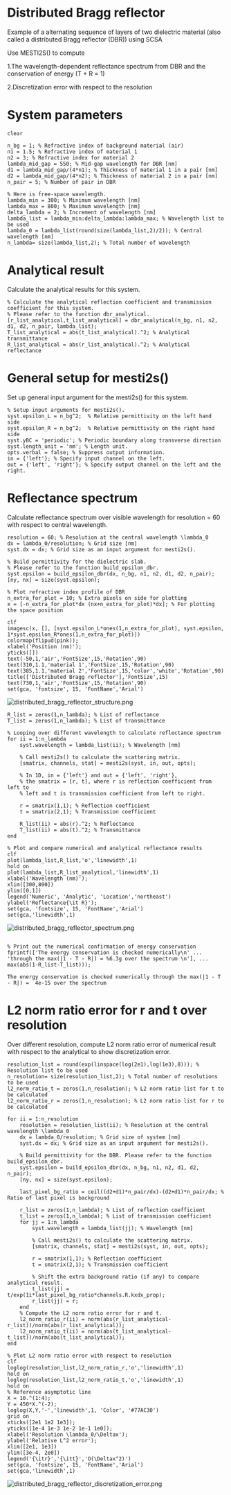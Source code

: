 # Distributed Bragg reflector


Example of a alternating sequence of layers of two dielectric material (also called a distributed Bragg reflector (DBR)) using SCSA 




Use MESTI2S() to compute 



1.The wavelength-dependent reflectance spectrum from DBR and the conservation of energy (T + R = 1)

2.Discretization error with respect to the resolution




# System parameters

```matlab:Code
clear

n_bg = 1; % Refractive index of background material (air)
n1 = 1.5; % Refractive index of material 1
n2 = 3; % Refractive index for material 2
lambda_mid_gap = 550; % Mid-gap wavelength for DBR [nm]
d1 = lambda_mid_gap/(4*n1); % Thickness of material 1 in a pair [nm]
d2 = lambda_mid_gap/(4*n2); % Thickness of material 2 in a pair [nm]
n_pair = 5; % Number of pair in DBR

% Here is free-space wavelength.
lambda_min = 300; % Minimum wavelength [nm]
lambda_max = 800; % Maximum wavelength [nm]
delta_lambda = 2; % Increment of wavelength [nm]
lambda_list = lambda_min:delta_lambda:lambda_max; % Wavelength list to be used
lambda_0 = lambda_list(round(size(lambda_list,2)/2)); % Central wavelength [nm]
n_lambda= size(lambda_list,2); % Total number of wavelength
```

# Analytical result


Calculate the analytical results for this system. 



```matlab:Code
% Calculate the analytical reflection coefficient and transmission coefficient for this system. 
% Please refer to the function dbr_analytical.
[r_list_analytical,t_list_analytical] = dbr_analytical(n_bg, n1, n2, d1, d2, n_pair, lambda_list);
T_list_analytical = abs(t_list_analytical).^2; % Analytical transmittance
R_list_analytical = abs(r_list_analytical).^2; % Analytical reflectance
```

# General setup for mesti2s()


Set up general input argument for the mesti2s() for this system.



```matlab:Code
% Setup input arguments for mesti2s(). 
syst.epsilon_L = n_bg^2;  % Relative permittivity on the left hand side
syst.epsilon_R = n_bg^2;  % Relative permittivity on the right hand side
syst.yBC = 'periodic'; % Periodic boundary along transverse direction
syst.length_unit = 'nm'; % Length unit.
opts.verbal = false; % Suppress output information.
in = {'left'}; % Specify input channel on the left.
out = {'left', 'right'}; % Specify output channel on the left and the right.
```

# Reflectance spectrum


Calculate reflectance spectrum over visible wavelength for resolution = 60 with respect to central wavelength.



```matlab:Code
resolution = 60; % Resolution at the central wavelength \lambda_0
dx = lambda_0/resolution; % Grid size [nm]
syst.dx = dx; % Grid size as an input argument for mesti2s().

% Build permittivity for the dielectric slab. 
% Please refer to the function build_epsilon_dbr.
syst.epsilon = build_epsilon_dbr(dx, n_bg, n1, n2, d1, d2, n_pair);
[ny, nx] = size(syst.epsilon);

% Plot refractive index profile of DBR
n_extra_for_plot = 10; % Extra pixels on side for plotting
x = [-n_extra_for_plot*dx (nx+n_extra_for_plot)*dx]; % For plotting the space position

clf
imagesc(x, [], [syst.epsilon_L*ones(1,n_extra_for_plot), syst.epsilon, 1*syst.epsilon_R*ones(1,n_extra_for_plot)])
colormap(flipud(pink));
xlabel('Position (nm)');
yticks([])
text(-50,1,'air','FontSize',15,'Rotation',90)
text(310,1.1,'material 1','FontSize',15,'Rotation',90)
text(385,1.1,'material 2','FontSize',15,'color','white','Rotation',90)
title(['Distributed Bragg reflector'],'FontSize',15)
text(730,1,'air','FontSize',15,'Rotation',90)
set(gca, 'fontsize', 15, 'FontName','Arial')
```


![distributed_bragg_reflector_structure.png](distributed_bragg_reflector_structure.png)


```matlab:Code
R_list = zeros(1,n_lambda); % List of reflectance
T_list = zeros(1,n_lambda); % List of transmittance

% Looping over different wavelength to calculate reflectance spectrum    
for ii = 1:n_lambda
    syst.wavelength = lambda_list(ii); % Wavelength [nm]

    % Call mesti2s() to calculate the scattering matrix.
    [smatrix, channels, stat] = mesti2s(syst, in, out, opts);

    % In 1D, in = {'left'} and out = {'left', 'right'},
    % the smatrix = [r, t], where r is reflection coefficient from left to
    % left and t is transmission coefficient from left to right.

    r = smatrix(1,1); % Reflection coefficient
    t = smatrix(2,1); % Transmission coefficient

    R_list(ii) = abs(r).^2; % Reflectance
    T_list(ii) = abs(t).^2; % Transmittance
end

% Plot and compare numerical and analytical reflectance results
clf
plot(lambda_list,R_list,'o','linewidth',1)
hold on
plot(lambda_list,R_list_analytical,'linewidth',1)
xlabel('Wavelength (nm)');
xlim([300,800])
ylim([0,1])
legend('Numeric', 'Analytic', 'Location','northeast')
ylabel('Reflectance{\it R}');
set(gca, 'fontsize', 15, 'FontName','Arial')
set(gca,'linewidth',1)
```


![distributed_bragg_reflector_spectrum.png](distributed_bragg_reflector_spectrum.png)


```matlab:Code

% Print out the numerical confirmation of energy conservation
fprintf(['The energy conservation is checked numerically\n' ...
'through the max(|1 - T - R|) = %6.3g over the spectrum \n'], ...
max(abs(1-R_list-T_list)));
```

`The energy conservation is checked numerically through the max(|1 - T - R|) =  4e-15 over the spectrum`

# L2 norm ratio error for r and t over resolution


Over different resolution, compute L2 norm ratio error of numerical result with respect to the analytical to show discretization error.



```matlab:Code
resolution_list = round(exp(linspace(log(2e1),log(1e3),8))); % Resolution list to be used
n_resolution= size(resolution_list,2); % Total number of resolutions to be used
l2_norm_ratio_t = zeros(1,n_resolution); % L2 norm ratio list for t to be calculated
l2_norm_ratio_r = zeros(1,n_resolution); % L2 norm ratio list for r to be calculated

for ii = 1:n_resolution
    resolution = resolution_list(ii); % Resolution at the central wavelength \lambda_0
    dx = lambda_0/resolution; % Grid size of system [nm]
    syst.dx = dx; % Grid size as an input argument for mesti2s().
    
    % Build permittivity for the DBR. Please refer to the function build_epsilon_dbr.
    syst.epsilon = build_epsilon_dbr(dx, n_bg, n1, n2, d1, d2, n_pair);
    [ny, nx] = size(syst.epsilon);

    last_pixel_bg_ratio = ceil((d2+d1)*n_pair/dx)-(d2+d1)*n_pair/dx; % Ratio of last pixel is background

    r_list = zeros(1,n_lambda); % List of reflection coefficient
    t_list = zeros(1,n_lambda); % List of transmission coefficient
    for jj = 1:n_lambda
        syst.wavelength = lambda_list(jj); % Wavelength [nm]
    
        % Call mesti2s() to calculate the scattering matrix.
        [smatrix, channels, stat] = mesti2s(syst, in, out, opts);
    
        r = smatrix(1,1); % Reflection coefficient
        t = smatrix(2,1); % Transmission coefficient

        % Shift the extra background ratio (if any) to compare analytical result.
        t_list(jj) = t/exp(1i*last_pixel_bg_ratio*channels.R.kxdx_prop); 
        r_list(jj) = r;
    end
    % Compute the L2 norm ratio error for r and t.
    l2_norm_ratio_r(ii) = norm(abs(r_list_analytical-r_list))/norm(abs(r_list_analytical));
    l2_norm_ratio_t(ii) = norm(abs(t_list_analytical-t_list))/norm(abs(t_list_analytical));
end

% Plot L2 norm ratio error with respect to resolution
clf
loglog(resolution_list,l2_norm_ratio_r,'o','linewidth',1)
hold on
loglog(resolution_list,l2_norm_ratio_t,'o','linewidth',1)
hold on
% Reference asymptotic line
X = 10.^(1:4);
Y = 450*X.^(-2);
loglog(X,Y,'-','linewidth',1, 'Color', '#77AC30')
grid on
xticks([2e1 1e2 1e3]);
yticks([1e-4 1e-3 1e-2 1e-1 1e0]);
xlabel('Resolution \lambda_0/\Deltax');
ylabel('Relative L^2 error');
xlim([2e1, 1e3])
ylim([3e-4, 2e0])
legend('{\itr}','{\itt}','O(\Deltax^2)')
set(gca, 'fontsize', 15, 'FontName','Arial')
set(gca,'linewidth',1)
```


![distributed_bragg_reflector_discretization_error.png](distributed_bragg_reflector_discretization_error.png)

